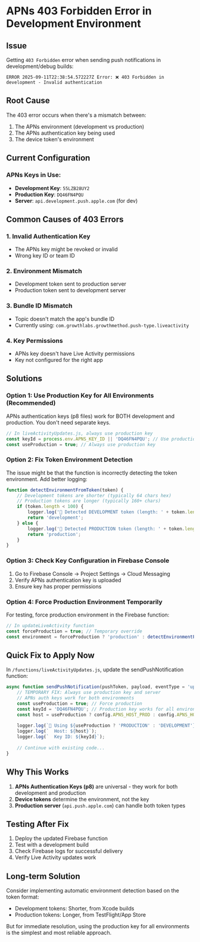 # APNs 403 Forbidden Error in Development Environment

## Issue
Getting `403 Forbidden` error when sending push notifications in development/debug builds:
```
ERROR 2025-09-11T22:38:54.572227Z Error: ❌ 403 Forbidden in development - Invalid authentication
```

## Root Cause
The 403 error occurs when there's a mismatch between:
1. The APNs environment (development vs production)
2. The APNs authentication key being used
3. The device token's environment

## Current Configuration

### APNs Keys in Use:
- **Development Key**: `55LZB28UY2` 
- **Production Key**: `DQ46FN4PQU`
- **Server**: `api.development.push.apple.com` (for dev)

## Common Causes of 403 Errors

### 1. **Invalid Authentication Key**
- The APNs key might be revoked or invalid
- Wrong key ID or team ID

### 2. **Environment Mismatch**
- Development token sent to production server
- Production token sent to development server

### 3. **Bundle ID Mismatch**
- Topic doesn't match the app's bundle ID
- Currently using: `com.growthlabs.growthmethod.push-type.liveactivity`

### 4. **Key Permissions**
- APNs key doesn't have Live Activity permissions
- Key not configured for the right app

## Solutions

### Option 1: Use Production Key for All Environments (Recommended)
APNs authentication keys (p8 files) work for BOTH development and production. You don't need separate keys.

```javascript
// In liveActivityUpdates.js, always use production key
const keyId = process.env.APNS_KEY_ID || 'DQ46FN4PQU'; // Use production key
const useProduction = true; // Always use production key
```

### Option 2: Fix Token Environment Detection
The issue might be that the function is incorrectly detecting the token environment. Add better logging:

```javascript
function detectEnvironmentFromToken(token) {
    // Development tokens are shorter (typically 64 chars hex)
    // Production tokens are longer (typically 160+ chars)
    if (token.length < 100) {
        logger.log('📱 Detected DEVELOPMENT token (length: ' + token.length + ')');
        return 'development';
    } else {
        logger.log('📱 Detected PRODUCTION token (length: ' + token.length + ')');
        return 'production';
    }
}
```

### Option 3: Check Key Configuration in Firebase Console
1. Go to Firebase Console → Project Settings → Cloud Messaging
2. Verify APNs authentication key is uploaded
3. Ensure key has proper permissions

### Option 4: Force Production Environment Temporarily
For testing, force production environment in the Firebase function:

```javascript
// In updateLiveActivity function
const forceProduction = true; // Temporary override
const environment = forceProduction ? 'production' : detectEnvironmentFromToken(pushToken);
```

## Quick Fix to Apply Now

In `/functions/liveActivityUpdates.js`, update the sendPushNotification function:

```javascript
async function sendPushNotification(pushToken, payload, eventType = 'update', topicOverride = null, frequentPushesEnabled = true) {
    // TEMPORARY FIX: Always use production key and server
    // APNs auth keys work for both environments
    const useProduction = true; // Force production
    const keyId = 'DQ46FN4PQU'; // Production key works for all environments
    const host = useProduction ? config.APNS_HOST_PROD : config.APNS_HOST_DEV;
    
    logger.log(`📱 Using ${useProduction ? 'PRODUCTION' : 'DEVELOPMENT'} environment`);
    logger.log(`  Host: ${host}`);
    logger.log(`  Key ID: ${keyId}`);
    
    // Continue with existing code...
}
```

## Why This Works

1. **APNs Authentication Keys (p8)** are universal - they work for both development and production
2. **Device tokens** determine the environment, not the key
3. **Production server** (`api.push.apple.com`) can handle both token types

## Testing After Fix

1. Deploy the updated Firebase function
2. Test with a development build
3. Check Firebase logs for successful delivery
4. Verify Live Activity updates work

## Long-term Solution

Consider implementing automatic environment detection based on the token format:
- Development tokens: Shorter, from Xcode builds
- Production tokens: Longer, from TestFlight/App Store

But for immediate resolution, using the production key for all environments is the simplest and most reliable approach.
